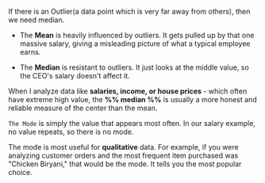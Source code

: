 If there is an Outlier(a data point which is very far away from others), then we need median. 

- The **Mean** is heavily influenced by outliers. It gets pulled up by that one massive salary, giving a misleading picture of what a typical employee earns.
    
- The **Median** is resistant to outliers. It just looks at the middle value, so the CEO's salary doesn't affect it.


When I analyze data like **salaries, income, or house prices** - which often have extreme high value, the **%% median %%** is usually a more honest and reliable measure of the center than the mean.


`The Mode` is simply the value that appears most often. In our salary example, no value repeats, so there is no mode.

The mode is most useful for **qualitative** data. For example, if you were analyzing customer orders and the most frequent item purchased was "Chicken Biryani," that would be the mode. It tells you the most popular choice.